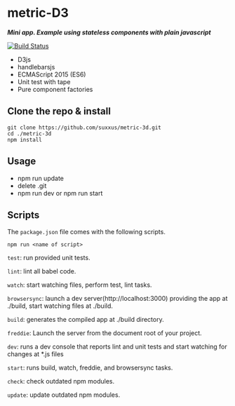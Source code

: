 # metric-D3
***Mini app. Example using stateless components with plain javascript***

[![Build Status](https://travis-ci.org/suxxus/metric-3d.svg?branch=master)](https://travis-ci.org/suxxus/metric-3d)

* D3js
* handlebarsjs
* ECMAScript 2015 (ES6)
* Unit test with tape
* Pure component factories

## Clone the repo & install
```
git clone https://github.com/suxxus/metric-3d.git
cd ./metric-3d
npm install
```
## Usage
* npm run update
* delete .git
* npm run dev or npm run start

## Scripts

The `package.json` file comes with the following scripts.

`npm run <name of script>`

`test`: run provided unit tests.

`lint`: lint all babel code.

`watch`: start watching files, perform test, lint tasks.

`browsersync`: launch a dev server(http://localhost:3000) providing the app at ./build, start watching files at ./build.

`build`: generates the compiled app at ./build directory.

`freddie`: Launch the server from the document root of your project.

`dev`:  runs a dev console that reports lint and unit tests and start watching for changes at *.js files

`start`: runs build, watch, freddie, and browsersync tasks.

`check`: check outdated npm modules.

`update`: update outdated npm modules.

